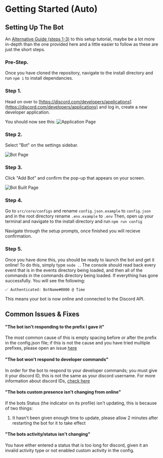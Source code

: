 # Getting Started \(Auto\)

## Setting Up The Bot

An [Alternative Guide \(steps 1-3\)](https://discordjs.guide/preparations/setting-up-a-bot-application.html) to this setup tutorial, maybe be a lot more in-depth than the one provided here and a little easier to follow as these are just the short steps.

### **Pre-Step.**

Once you have cloned the repository, navigate to the install directory and run `npm i` to install dependancies.

### **Step 1.**

Head on over to [https://discord.com/developers/applications](https://discord.com/developers/applications) and log in, create a new developer application.

You should now see this: ![Application Page](https://discordjs.guide/assets/img/create-app.cb14ef85.png)

### **Step 2.**

Select "Bot" on the settings sidebar.

![Bot Page](https://discordjs.guide/assets/img/create-bot.dff0f01e.png)

### **Step 3.**

Click "Add Bot" and confirm the pop-up that appears on your screen.

![Bot Built Page](https://discordjs.guide/assets/img/created-bot.c422fe87.png)

### **Step 4.**

Go to `src/core/configs` and rename `config.json.example` to `config.json` and in the root directory rename `.env.example` to `.env` Then, open up your terminal and navigate to the install directory and run `npm run config`

Navigate through the setup prompts, once finished you will recieve confirmation.

### **Step 5.**

Once you have done this, you should be ready to launch the bot and get it online! To do this, simply type `node .`. The console should read back every event that is in the events directory being loaded, and then all of the commands in the commands directory being loaded. If everything has gone successfully. You will see the following:

`✅ Authenticated: BotName#0000 @ Time`

This means your bot is now online and connected to the Discord API.

## Common Issues & Fixes

#### "The bot isn't responding to the prefix I gave it"

The most common cause of this is empty spacing before or after the prefix in the config.json file; if this is not the cause and you have tried multiple prefixes, please open an issue [here](https://github.com/AngelNull/expandable-djs-bot/issues/new/choose)

#### "The bot won't respond to developer commands"

In order for the bot to respond to your developer commands; you must give it your discord ID, this is not the same as your discord username. For more information about discord IDs, [check here](https://support.discord.com/hc/en-us/articles/206346498-Where-can-I-find-my-User-Server-Message-ID)

#### "The bots custom presence isn't changing from online"

If the bots Status \(the indicator on its profile\) isn't updating, this is because of two things:

1. It hasn't been given enough time to update, please allow 2 minutes after restarting the bot for it to take effect

#### "The bots activity/status isn't changing"

You have either entered a status that is too long for discord, given it an invalid activity type or not enabled custom activity in the config.

